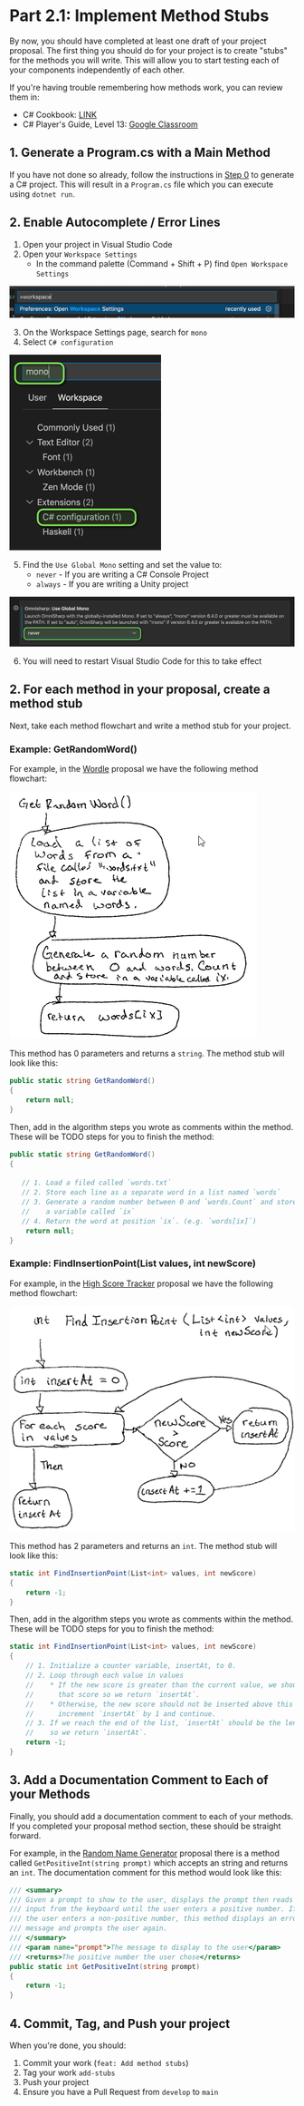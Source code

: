 # Part 2.1: Implement Method Stubs

By now, you should have completed at least one draft of your project proposal.
The first thing you should do for your project is to create "stubs" for the
methods you will write. This will allow you to start testing each of your
components independently of each other.

If you're having trouble remembering how methods work, you can review them in:

* C# Cookbook: [LINK](https://github.com/jcollard/CSharpCookbook/blob/main/StaticMethods.md)
* C# Player's Guide, Level 13: [Google Classroom](https://drive.google.com/file/d/14Da3-VgfONhMoEfjMwCd217n8R2EySSe/view)

## 1. Generate a Program.cs with a Main Method

If you have not done so already, follow the instructions in [Step 0](Setup.md) to generate a
C# project. This will result in a `Program.cs` file which you can execute using
`dotnet run`.

## 2. Enable Autocomplete / Error Lines

1. Open your project in Visual Studio Code
2. Open your `Workspace Settings`
   * In the command palette (Command + Shift + P) find `Open Workspace Settings`

![Workspace Settings](images/workspace-settings.png)

3. On the Workspace Settings page, search for `mono`
4. Select `C# configuration`

![Mono Settings](images/find-mono.png)

5. Find the `Use Global Mono` setting and set the value to:
   * `never` - If you are writing a C# Console Project
   * `always` - If you are writing a Unity project

![Use Never](images/mono-never.png)

6. You will need to restart Visual Studio Code for this to take effect

## 2. For each method in your proposal, create a method stub

Next, take each method flowchart and write a method stub for your project.

### Example: GetRandomWord()

For example, in the [Wordle](Examples/Wordle.md) proposal we have the following method flowchart:

![Get Random Word](images/GetRandomWord.png)

This method has 0 parameters and returns a `string`. The method stub will look
like this:

```csharp
public static string GetRandomWord()
{
    return null;
}
```

Then, add in the algorithm steps you wrote as comments within the method. These
will be TODO steps for you to finish the method:

```csharp
public static string GetRandomWord()
{

   // 1. Load a filed called `words.txt`
   // 2. Store each line as a separate word in a list named `words`
   // 3. Generate a random number between 0 and `words.Count` and store the result in
   //    a variable called `ix`
   // 4. Return the word at position `ix`. (e.g. `words[ix]`)
    return null;
}
```

### Example: FindInsertionPoint(List<int> values, int newScore)

For example, in the [High Score Tracker](Examples/HighScoreTracker.md) proposal
we have the following method flowchart:

![Find Insertion Point](images/HighScoreTracker-FindInsertionPoint.png)

This method has 2 parameters and returns an `int`. The method stub will look
like this:

```csharp
static int FindInsertionPoint(List<int> values, int newScore)
{
    return -1;
}
```

Then, add in the algorithm steps you wrote as comments within the method. These
will be TODO steps for you to finish the method:

```csharp
static int FindInsertionPoint(List<int> values, int newScore)
{
    // 1. Initialize a counter variable, insertAt, to 0.
    // 2. Loop through each value in values
    //    * If the new score is greater than the current value, we should insert above
    //      that score so we return `insertAt`.
    //    * Otherwise, the new score should not be inserted above this score so we
    //      increment `insertAt` by 1 and continue.
    // 3. If we reach the end of the list, `insertAt` should be the length of the list
    //    so we return `insertAt`.
    return -1;
}
```

## 3. Add a Documentation Comment to Each of your Methods

Finally, you should add a documentation comment to each of your methods. If you
completed your proposal method section, these should be straight forward.

For example, in the [Random Name
Generator](Examples/Random%20Name%20Generator.md) proposal there is a method
called `GetPositiveInt(string prompt)` which accepts an string and returns an
`int`. The documentation comment for this method would look like this:

```csharp
/// <summary>
/// Given a prompt to show to the user, displays the prompt then reads
/// input from the keyboard until the user enters a positive number. If
/// the user enters a non-positive number, this method displays an error
/// message and prompts the user again.
/// </summary>
/// <param name="prompt">The message to display to the user</param>
/// <returns>The positive number the user chose</returns>
public static int GetPositiveInt(string prompt)
{
    return -1;
}
```

## 4. Commit, Tag, and Push your project

When you're done, you should:

1. Commit your work (`feat: Add method stubs`)
2. Tag your work `add-stubs`
3. Push your project
4. Ensure you have a Pull Request from `develop` to `main`